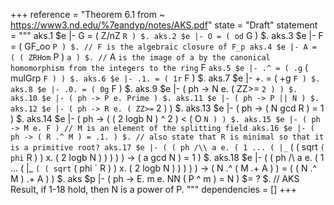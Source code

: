 +++
reference = "Theorem 6.1 from ~ https://www3.nd.edu/%7eandyp/notes/AKS.pdf"
state = "Draft"
statement = """
aks.1 $e |- G = ( Z/nZ ` R ) $.
aks.2 $e |- O = ( od ` G ) $.
aks.3 $e |- F = ( GF_oo ` P ) $. // F is the algebraic closure of F_p
aks.4 $e |- A = ( ( ZRHom ` P ) ` a ) $. // ` A ` is the image of a by the canonical homomorphism from the integers to the ring ` F `
aks.5 $e |- .^ = ( .g ` ( mulGrp ` F ) ) $.
aks.6 $e |- .1. = ( 1r ` F ) $.
aks.7 $e |- +. = ( +g ` F ) $.
aks.8 $e |- .0. = ( 0g ` F ) $.
aks.9 $e |- ( ph -> N e. ( ZZ>= ` 2 ) ) $.
aks.10 $e |- ( ph -> P e. Prime ) $.
aks.11 $e |- ( ph -> P || N ) $.
aks.12 $e |- ( ph -> R e. ( ZZ>= ` 2 ) ) $.
aks.13 $e |- ( ph -> ( N gcd R ) = 1 ) $.
aks.14 $e |- ( ph -> ( ( 2 logb N ) ^ 2 ) < ( O ` N ) ) $.
aks.15 $e |- ( ph -> M e. F ) // M is an element of the splitting field
aks.16 $e |- ( ph -> ( R .^ M ) = .1. ) $. // also state that R is minimal so that it is a primitive root?
aks.17 $e |- ( ( ph /\\ a e. ( 1 ... ( |_ ` ( ( sqrt ` ( phi ` R ) ) x. ( 2 logb N ) ) ) ) ) -> ( a gcd N ) = 1 ) $.
aks.18 $e |- ( ( ph /\\ a e. ( 1 ... ( |_ ` ( ( sqrt ` ( phi ` R ) ) x. ( 2 logb N ) ) ) ) ) -> ( N .^ ( M .+ A ) ) = ( ( N .^ M ) .+ A ) ) $.
aks $p |- ( ph -> E. m e. NN ( P ^ m ) = N ) $= ? $. // AKS Result, if 1-18 hold, then N is a power of P.
"""
dependencies = []
+++
